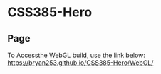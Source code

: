 # CSS385-Hero

Page
----
To Accessthe WebGL build, use the link below:
https://bryan253.github.io/CSS385-Hero/WebGL/
